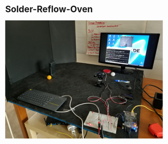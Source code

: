 # Solder-Reflow-Oven


![alt text](https://github.com/ronaldynchan/object-tracking/blob/master/Testbench_Setup.jpg)
